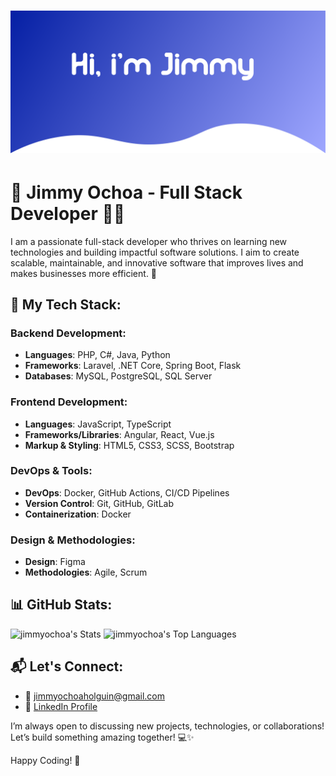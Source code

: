 # ![Header Image](https://github.com/jimmyochoa/jimmyochoa/blob/main/github-header.png)

# 🚀 Jimmy Ochoa - Full Stack Developer 👨‍💻

I am a passionate full-stack developer who thrives on learning new technologies and building impactful software solutions. I aim to create scalable, maintainable, and innovative software that improves lives and makes businesses more efficient. 🌱

## 🧰 My Tech Stack:
### Backend Development:
- **Languages**: PHP, C#, Java, Python
- **Frameworks**: Laravel, .NET Core, Spring Boot, Flask
- **Databases**: MySQL, PostgreSQL, SQL Server

### Frontend Development:
- **Languages**: JavaScript, TypeScript
- **Frameworks/Libraries**: Angular, React, Vue.js
- **Markup & Styling**: HTML5, CSS3, SCSS, Bootstrap

### DevOps & Tools:
- **DevOps**: Docker, GitHub Actions, CI/CD Pipelines
- **Version Control**: Git, GitHub, GitLab
- **Containerization**: Docker

### Design & Methodologies:
- **Design**: Figma
- **Methodologies**: Agile, Scrum

## 📊 GitHub Stats:
![jimmyochoa's Stats](https://github-readme-stats.vercel.app/api?username=jimmyochoa&theme=default&show_icons=true&hide_border=true&count_private=true)
![jimmyochoa's Top Languages](https://github-readme-stats.vercel.app/api/top-langs/?username=jimmyochoa&theme=default&show_icons=true&hide_border=true&layout=compact)

## 📬 Let's Connect:
- 📧 [jimmyochoaholguin@gmail.com](mailto:jimmyochoaholguin@gmail.com)
- 🔗 [LinkedIn Profile](https://www.linkedin.com/in/jimmyochoaholguin/)

I’m always open to discussing new projects, technologies, or collaborations! Let’s build something amazing together! 💻✨

Happy Coding! 🎉
